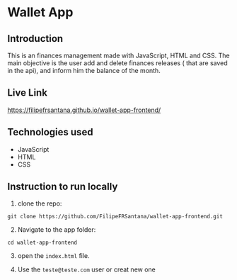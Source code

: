 # Wallet App

## Introduction

This is an finances management made with JavaScript, HTML and CSS. The main objective is the user add and delete finances releases ( that are saved in the api), and inform him the balance of the month.

## Live Link

https://filipefrsantana.github.io/wallet-app-frontend/

## Technologies used
- JavaScript
- HTML 
- CSS 

## Instruction to run locally
1. clone the repo:

```
git clone https://github.com/FilipeFRSantana/wallet-app-frontend.git
```

2. Navigate to the app folder:

```
cd wallet-app-frontend
```

3. open the `index.html` file.


4. Use the `teste@teste.com` user or creat new one